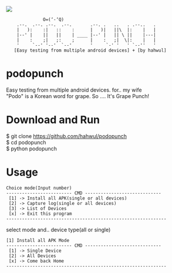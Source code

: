 <img src="https://cloud.githubusercontent.com/assets/13212227/26283683/9bac4ffc-3e67-11e7-964a-82c3f7ee1d69.png">

                  O=(‘-‘Q)   
        .--.  .--. .--.  .--.       .--. .   ..   . .--..   .
        |   ):    :|   ::    :      |   )|   ||\  |:    |   |
        |--' |    ||   ||    | ____ |--' |   || \ ||    |---|
        |    :    ;|   ;:    ;      |    :   ;|  \|:    |   |
        '     `--' '--'  `--'       '     `-' '   ' `--''   '
       [Easy testing from multiple android devices] + [by hahwul]

# podopunch
Easy testing from multiple android devices. for.. my wife<br>
"Podo" is a Korean word for grape. So .... It's Grape Punch!<br>

# Download and Run
$ git clone https://github.com/hahwul/podopunch <br>
$ cd podopunch <br>
$ python podopunch <br>

# Usage
    Choice mode(Input number)
    ------------------------- CMD -----------------------------
     [1] -> Install all APK(single or all devices)
     [2] -> Capture log(single or all devices)
     [3] -> List of Devices
     [x] -> Exit this program
    -------------------------------------------------------------

select mode and.. device type(all or single)

    [1] Install all APK Mode
    ------------------------- CMD -----------------------------
     [1] -> Single Device
     [2] -> All Devices
     [x] -> Come back Home
    -------------------------------------------------------------

